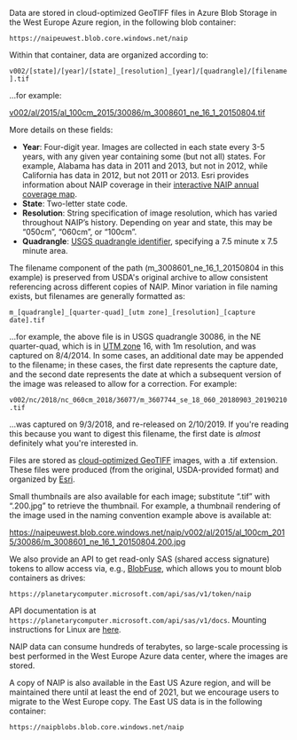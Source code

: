 Data are stored in cloud-optimized GeoTIFF files in Azure Blob Storage in the West Europe Azure region, in the following blob container:

`https://naipeuwest.blob.core.windows.net/naip`

Within that container, data are organized according to:

`v002/[state]/[year]/[state]_[resolution]_[year]/[quadrangle]/[filename].tif`

...for example:

<a href="https://naipeuwest.blob.core.windows.net/naip/v002/al/2015/al_100cm_2015/30086/m_3008601_ne_16_1_20150804.tif">v002/al/2015/al_100cm_2015/30086/m_3008601_ne_16_1_20150804.tif</a>

More details on these fields:

- <b>Year</b>: Four-digit year.  Images are collected in each state every 3-5 years, with any given year containing some (but not all) states. For example, Alabama has data in 2011 and 2013, but not in 2012, while California has data in 2012, but not 2011 or 2013. Esri provides information about NAIP coverage in their [interactive NAIP annual coverage map](https://www.arcgis.com/home/webmap/viewer.html?webmap=17944d45bbef42afb05a5652d7c28aa5).
- <b>State</b>: Two-letter state code.
- <b>Resolution</b>: String specification of image resolution, which has varied throughout NAIP&rsquo;s history.  Depending on year and state, this may be &ldquo;050cm&rdquo;, &ldquo;060cm&rdquo;, or &ldquo;100cm&rdquo;.
- <b>Quadrangle</b>: <a href="https://catalog.data.gov/dataset/usgs-map-indices-downloadable-data-collection0f236">USGS quadrangle identifier</a>, specifying a 7.5 minute x 7.5 minute area.

The filename component of the path (m_3008601_ne_16_1_20150804 in this example) is preserved from USDA's original archive to allow consistent referencing across different copies of NAIP.  Minor variation in file naming exists, but filenames are generally formatted as:

`m_[quadrangle]_[quarter-quad]_[utm zone]_[resolution]_[capture date].tif`

...for example, the above file is in USGS quadrangle 30086, in the NE quarter-quad, which is in <a href="https://en.wikipedia.org/wiki/Universal_Transverse_Mercator_coordinate_system">UTM zone</a> 16, with 1m resolution, and was captured on 8/4/2014.  In some cases, an additional date may be appended to the filename; in these cases, the first date represents the capture date, and the second date represents the date at which a subsequent version of the image was released to allow for a correction.  For example:

`v002/nc/2018/nc_060cm_2018/36077/m_3607744_se_18_060_20180903_20190210.tif`

...was captured on 9/3/2018, and re-released on 2/10/2019.  If you're reading this because you want to digest this filename, the first date is <i>almost</i> definitely what you're interested in.

Files are stored as [cloud-optimized GeoTIFF](https://www.cogeo.org/) images, with a .tif extension.  These files were produced (from the original, USDA-provided format) and organized by <a href="https://www.esri.com/en-us/home">Esri</a>.

Small thumbnails are also available for each image; substitute &ldquo;.tif&rdquo; with &ldquo;.200.jpg&rdquo; to retrieve the thumbnail.  For example, a thumbnail rendering of the image used in the naming convention example above is available at:

https://naipeuwest.blob.core.windows.net/naip/v002/al/2015/al_100cm_2015/30086/m_3008601_ne_16_1_20150804.200.jpg

We also provide an API to get read-only SAS (shared access signature) tokens to allow access via, e.g., [BlobFuse](https://github.com/Azure/azure-storage-fuse), which allows you to mount blob containers as drives:

`https://planetarycomputer.microsoft.com/api/sas/v1/token/naip`

API documentation is at `https://planetarycomputer.microsoft.com/api/sas/v1/docs`.
Mounting instructions for Linux are [here](https://docs.microsoft.com/en-us/azure/storage/blobs/storage-how-to-mount-container-linux).

NAIP data can consume hundreds of terabytes, so large-scale processing is best performed in the West Europe Azure data center, where the images are stored.

A copy of NAIP is also available in the East US Azure region, and will be maintained there until at least the end of 2021, but we encourage users to migrate to the West Europe copy.  The East US data is in the following container:

`https://naipblobs.blob.core.windows.net/naip`
